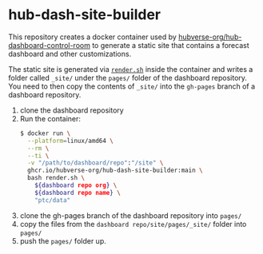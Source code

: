 # hub-dash-site-builder

This repository creates a docker container used by [hubverse-org/hub-dashboard-control-room](https://github.com/hubverse-org/hub-dashboard-control-room)
to generate a static site that contains a forecast dashboard and other
customizations. 

The static site is generated via [`render.sh`](./render.sh) inside the
container and writes a folder called `_site/` under the `pages/` folder of the
dashboard repository. You need to then copy the contents of `_site/` into the
`gh-pages` branch of a dashboard repository.


1. clone the dashboard repository
2. Run the container:
   ```bash
   $ docker run \
     --platform=linux/amd64 \
     --rm \
     --ti \
     -v "/path/to/dashboard/repo":"/site" \
     ghcr.io/hubverse-org/hub-dash-site-builder:main \
     bash render.sh \
       ${dashboard repo org} \
       ${dashboard repo name} \
       "ptc/data"
   ```
3. clone the gh-pages branch of the dashboard repository into `pages/`
4. copy the files from the `dashboard repo/site/pages/_site/` folder into `pages/`
5. push the `pages/` folder up. 


